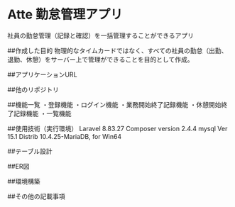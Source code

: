 # Atte 勤怠管理アプリ
社員の勤怠管理（記録と確認）を一括管理することができるアプリ

##作成した目的
物理的なタイムカードではなく、すべての社員の勤怠（出勤、退勤、休憩）をサーバー上で管理ができることを目的として作成。

##アプリケーションURL

##他のリポジトリ

##機能一覧
・登録機能
・ログイン機能
・業務開始終了記録機能
・休憩開始終了記録機能
・一覧機能

##使用技術（実行環境）
Laravel 8.83.27
Composer version 2.4.4
mysql  Ver 15.1 Distrib 10.4.25-MariaDB, for Win64

##テーブル設計

##ER図

##環境構築

##その他の記載事項
